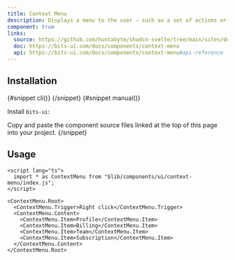 ```yaml
---
title: Context Menu
description: Displays a menu to the user — such as a set of actions or functions — triggered by right click.
component: true
links:
  source: https://github.com/huntabyte/shadcn-svelte/tree/main/sites/docs/src/lib/registry/default/ui/context-menu
  doc: https://bits-ui.com/docs/components/context-menu
  api: https://bits-ui.com/docs/components/context-menu#api-reference
---
```


<script>
    import { ComponentPreview, PMAddComp, PMInstall, Step, Steps, InstallTabs } from '$lib/components/docs'
</script>

<ComponentPreview name="context-menu-demo">

<div></div>

</ComponentPreview>

## Installation

<InstallTabs>
{#snippet cli()}
<PMAddComp name="context-menu" />
{/snippet}
{#snippet manual()}
<Steps>
<Step>

Install `bits-ui`:

</Step>
<PMInstall command="bits-ui -D" />
<Step>Copy and paste the component source files linked at the top of this page into your project.</Step>
</Steps>
{/snippet}
</InstallTabs>

## Usage

```svelte
<script lang="ts">
  import * as ContextMenu from "$lib/components/ui/context-menu/index.js";
</script>

<ContextMenu.Root>
  <ContextMenu.Trigger>Right click</ContextMenu.Trigger>
  <ContextMenu.Content>
    <ContextMenu.Item>Profile</ContextMenu.Item>
    <ContextMenu.Item>Billing</ContextMenu.Item>
    <ContextMenu.Item>Team</ContextMenu.Item>
    <ContextMenu.Item>Subscription</ContextMenu.Item>
  </ContextMenu.Content>
</ContextMenu.Root>
```
